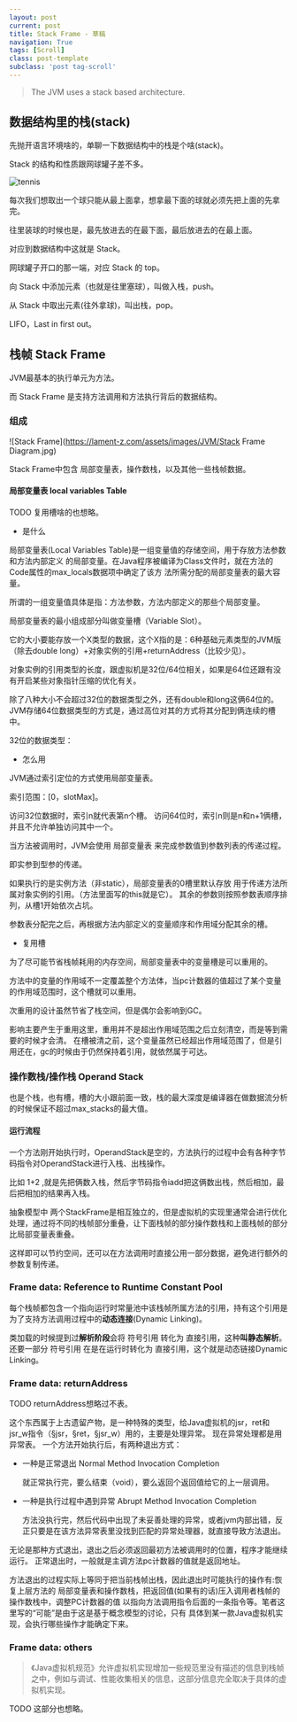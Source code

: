 ```yaml
---
layout: post
current: post
title: Stack Frame - 草稿
navigation: True
tags: [Scroll]
class: post-template
subclass: 'post tag-scroll'
---
```


> The JVM uses a stack based architecture.


## 数据结构里的栈(stack)

先抛开语言环境啥的，单聊一下数据结构中的栈是个啥(stack)。  

Stack 的结构和性质跟网球罐子差不多。

![tennis](https://lament-z.com/assets/images/tennis.png)

每次我们想取出一个球只能从最上面拿，想拿最下面的球就必须先把上面的先拿完。

往里装球的时候也是，最先放进去的在最下面，最后放进去的在最上面。

对应到数据结构中这就是 Stack。

网球罐子开口的那一端，对应 Stack 的 top。

向 Stack 中添加元素（也就是往里塞球），叫做入栈，push。

从 Stack 中取出元素(往外拿球)，叫出栈，pop。

LIFO，Last in first out。

## 栈帧 Stack Frame

JVM最基本的执行单元为方法。

而 Stack Frame 是支持方法调用和方法执行背后的数据结构。

### 组成  

![Stack Frame](https://lament-z.com/assets/images/JVM/Stack Frame Diagram.jpg)

Stack Frame中包含 局部变量表，操作数栈，以及其他一些栈帧数据。

#### 局部变量表 local variables Table

TODO  复用槽啥的也想略。

+ 是什么

局部变量表(Local Variables Table)是一组变量值的存储空间，用于存放方法参数和方法内部定义 的局部变量。在Java程序被编译为Class文件时，就在方法的Code属性的max_locals数据项中确定了该方 法所需分配的局部变量表的最大容量。

所谓的一组变量值具体是指：方法参数，方法内部定义的那些个局部变量。

局部变量表的最小组成部分叫做变量槽（Variable Slot）。

它的大小要能存放一个X类型的数据，这个X指的是：6种基础元素类型的JVM版（除去double long）+对象实例的引用+returnAddress（比较少见）。

对象实例的引用类型的长度，跟虚拟机是32位/64位相关，如果是64位还跟有没有开启某些对象指针压缩的优化有关。

除了八种大小不会超过32位的数据类型之外，还有double和long这俩64位的。
JVM存储64位数据类型的方式是，通过高位对其的方式将其分配到俩连续的槽中。

32位的数据类型：

+ 怎么用

JVM通过索引定位的方式使用局部变量表。

索引范围：[0，slotMax]。

访问32位数据时，索引n就代表第n个槽。
访问64位时，索引n则是n和n+1俩槽，并且不允许单独访问其中一个。

当方法被调用时，JVM会使用 局部变量表 来完成参数值到参数列表的传递过程。

即实参到型参的传递。

如果执行的是实例方法（非static），局部变量表的0槽里默认存放 用于传递方法所属对象实例的引用。（方法里面写的this就是它）。
其余的参数则按照参数表顺序排列，从槽1开始依次占坑。

参数表分配完之后，再根据方法内部定义的变量顺序和作用域分配其余的槽。

+ 复用槽  

为了尽可能节省栈帧耗用的内存空间，局部变量表中的变量槽是可以重用的。

方法中的变量的作用域不一定覆盖整个方法体，当pc计数器的值超过了某个变量的作用域范围时，这个槽就可以重用。

次重用的设计虽然节省了栈空间，但是偶尔会影响到GC。

影响主要产生于重用这里，重用并不是超出作用域范围之后立刻清空，而是等到需要的时候才会清。
在槽被清之前，这个变量虽然已经超出作用域范围了，但是引用还在，gc的时候由于仍然保持着引用，就依然属于可达。

### 操作数栈/操作栈 Operand Stack

也是个栈，也有槽，槽的大小跟前面一致，栈的最大深度是编译器在做数据流分析的时候保证不超过max_stacks的最大值。


#### 运行流程

  一个方法刚开始执行时，OperandStack是空的，方法执行的过程中会有各种字节码指令对OperandStack进行入栈、出栈操作。

  比如 1+2 ,就是先把俩数入栈，然后字节码指令iadd把这俩数出栈，然后相加，最后把相加的结果再入栈。

  抽象模型中 两个StackFrame是相互独立的，但是虚拟机的实现里通常会进行优化处理，通过将不同的栈帧部分重叠，让下面栈帧的部分操作数栈和上面栈帧的部分比局部变量表重叠。

  这样即可以节约空间，还可以在方法调用时直接公用一部分数据，避免进行额外的参数复制传递。

### Frame data: Reference to Runtime Constant Pool

每个栈帧都包含一个指向运行时常量池中该栈帧所属方法的引用，持有这个引用是为了支持方法调用过程中的**动态连接**(Dynamic Linking)。



类加载的时候提到过**解析阶段**会将 符号引用 转化为 直接引用，这种**叫静态解析**。
还要一部分 符号引用 在是在运行时转化为 直接引用，这个就是动态链接Dynamic Linking。

### Frame data: returnAddress

TODO returnAddress想略过不表。

这个东西属于上古遗留产物，是一种特殊的类型，给Java虚拟机的jsr，ret和jsr_w指令（§jsr，§ret，§jsr_w）用的，主要是处理异常。
现在异常处理都是用异常表。​
一个方法开始执行后，有两种退出方式：  

+ 一种是正常退出 Normal Method Invocation Completion

  就正常执行完，要么结束（void），要么返回个返回值给它的上一层调用。

+ 一种是执行过程中遇到异常 Abrupt Method Invocation Completion

  方法没执行完，然后代码中出现了未妥善处理的异常，或者jvm内部出错，反正只要是在该方法异常表里没找到匹配的异常处理器，就直接导致方法退出。

无论是那种方式退出，退出之后必须返回最初方法被调用时的位置，程序才能继续运行。
正常退出时，一般就是主调方法pc计数器的值就是返回地址。


方法退出的过程实际上等同于把当前栈帧出栈，因此退出时可能执行的操作有:恢复上层方法的 局部变量表和操作数栈，把返回值(如果有的话)压入调用者栈帧的操作数栈中，调整PC计数器的值 以指向方法调用指令后面的一条指令等。笔者这里写的“可能”是由于这是基于概念模型的讨论，只有 具体到某一款Java虚拟机实现，会执行哪些操作才能确定下来。

### Frame data: others

> 《Java虚拟机规范》允许虚拟机实现增加一些规范里没有描述的信息到栈帧之中，例如与调试、性能收集相关的信息，这部分信息完全取决于具体的虚拟机实现。

TODO 这部分也想略。
